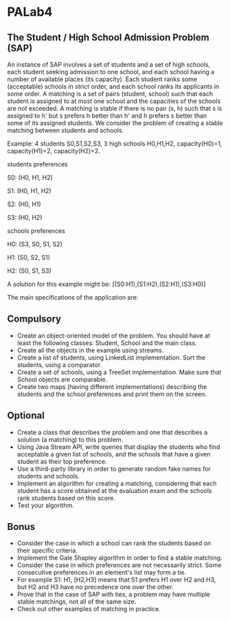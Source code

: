 # PALab4

## The Student / High School Admission Problem (SAP)

An instance of SAP involves a set of students and a set of high schools, each student seeking admission to one school, and each school having a number of available places (its capacity). Each student ranks some (acceptable) schools in strict order, and each school ranks its applicants in some order. A matching is a set of pairs (student, school) such that each student is assigned to at most one school and the capacities of the schools are not exceeded. A matching is stable if there is no pair (s, h) such that s is assigned to h' but s prefers h better than h' and h prefers s better than some of its assigned students. We consider the problem of creating a stable matching between students and schools.

Example: 4 students S0,S1,S2,S3, 3 high schools H0,H1,H2, capacity(H0)=1, capacity(H1)=2, capacity(H2)=2.

students preferences

S0: (H0, H1, H2)

S1: (H0, H1, H2)

S2: (H0, H1)

S3: (H0, H2)

schools preferences

H0: (S3, S0, S1, S2)

H1: (S0, S2, S1)

H2: (S0, S1, S3)

A solution for this example might be: [(S0:H1),(S1:H2),(S2:H1),(S3:H0)]

The main specifications of the application are:

## Compulsory

- Create an object-oriented model of the problem. You should have at least the following classes: Student, School and the main class.
- Create all the objects in the example using streams.
- Create a list of students, using LinkedList implementation. Sort the students, using a comparator.
- Create a set of schools, using a TreeSet implementation. Make sure that School objects are comparable.
- Create two maps (having different implementations) describing the students and the school preferences and print them on the screen.

## Optional

- Create a class that describes the problem and one that describes a solution (a matching) to this problem.
- Using Java Stream API, write queries that display the students who find acceptable a given list of schools, and the schools that have a given student as their top preference.
- Use a third-party library in order to generate random fake names for students and schools.
- Implement an algorithm for creating a matching, considering that each student has a score obtained at the evaluation exam and the schools rank students based on this score.
- Test your algorithm.

## Bonus

- Consider the case in which a school can rank the students based on their specific criteria.
- Implement the Gale Shapley algorithm in order to find a stable matching.
- Consider the case in which preferences are not necessarily strict. Some consecutive preferences in an element's list may form a tie.
- For example S1: H1, [H2,H3] means that S1 prefers H1 over H2 and H3, but H2 and H3 have no precedence one over the other.
- Prove that in the case of SAP with ties, a problem may have multiple stable matchings, not all of the same size.
- Check out other examples of matching in practice.
